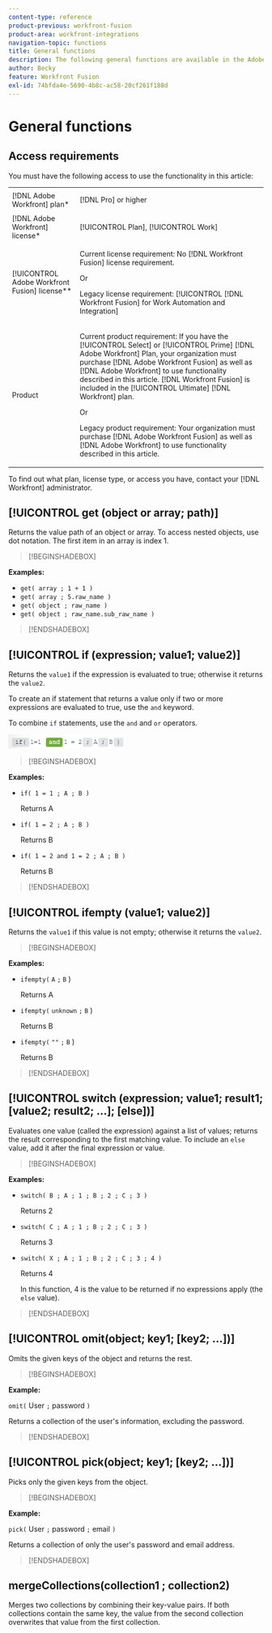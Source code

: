 ```yaml
---
content-type: reference
product-previous: workfront-fusion
product-area: workfront-integrations
navigation-topic: functions
title: General functions
description: The following general functions are available in the Adobe Workfront Fusion mapping panel.
author: Becky
feature: Workfront Fusion
exl-id: 74bfda4e-5690-4b8c-ac58-20cf261f188d
---
```

# General functions

## Access requirements

You must have the following access to use the functionality in this article:

<table style="table-layout:auto">
 <col> 
 <col> 
 <tbody> 
  <tr> 
   <td role="rowheader">[!DNL Adobe Workfront] plan*</td> 
   <td> <p>[!DNL Pro] or higher</p> </td> 
  </tr> 
  <tr data-mc-conditions=""> 
   <td role="rowheader">[!DNL Adobe Workfront] license*</td> 
   <td> <p>[!UICONTROL Plan], [!UICONTROL Work]</p> </td> 
  </tr> 
  <tr> 
   <td role="rowheader">[!UICONTROL Adobe Workfront Fusion] license**</td> 
   <td>
   <p>Current license requirement: No [!DNL Workfront Fusion] license requirement.</p>
   <p>Or</p>
   <p>Legacy license requirement: [!UICONTROL [!DNL Workfront Fusion] for Work Automation and Integration] </p>
   </td> 
  </tr> 
  <tr> 
   <td role="rowheader">Product</td> 
   <td>
   <p>Current product requirement: If you have the [!UICONTROL Select] or [!UICONTROL Prime] [!DNL Adobe Workfront] Plan, your organization must purchase [!DNL Adobe Workfront Fusion] as well as [!DNL Adobe Workfront] to use functionality described in this article. [!DNL Workfront Fusion] is included in the [!UICONTROL Ultimate] [!DNL Workfront] plan.</p>
   <p>Or</p>
   <p>Legacy product requirement: Your organization must purchase [!DNL Adobe Workfront Fusion] as well as [!DNL Adobe Workfront] to use functionality described in this article.</p>
   </td> 
  </tr> 
 </tbody> 
</table>

To find out what plan, license type, or access you have, contact your [!DNL Workfront] administrator.

<!--For information on [!DNL Adobe Workfront Fusion] licenses, see [[!DNL Adobe Workfront Fusion] licenses](../../workfront-fusion/get-started/license-automation-vs-integration.md).-->

## [!UICONTROL get (object or array; path)]

Returns the value path of an object or array. To access nested objects, use dot notation. The first item in an array is index 1.

>[!BEGINSHADEBOX]

**Examples:** 

* `get( array ; 1 + 1 )`
* `get( array ; 5.raw_name )`
* `get( object ; raw_name )`
* `get( object ; raw_name.sub_raw_name )`

>[!ENDSHADEBOX]

## [!UICONTROL if (expression; value1; value2)]

Returns the `value1` if the expression is evaluated to true; otherwise it returns the `value2`.

To create an if statement that returns a value only if two or more expressions are evaluated to true, use the `and` keyword. 

To combine `if` statements, use the `and` and `or` operators.

![and operator](assets/and-in-if-statement.png)

>[!BEGINSHADEBOX]

**Examples:** 

* `if( 1 = 1 ; A ; B )`

    Returns A

* `if( 1 = 2 ; A ; B )`

   Returns B

* `if( 1 = 2 and 1 = 2 ; A ; B )`

    Returns B

>[!ENDSHADEBOX]

## [!UICONTROL ifempty (value1; value2)]

Returns the `value1` if this value is not empty; otherwise it returns the `value2`.

>[!BEGINSHADEBOX]

**Examples:** 

* `ifempty(` `A` `;` `B` )

   Returns A

* `ifempty(` `unknown` `;` `B` )

   Returns B

* `ifempty(` `""` `;` `B` )

   Returns B

>[!ENDSHADEBOX]

## [!UICONTROL switch (expression; value1; result1; [value2; result2; ...]; [else])]

Evaluates one value (called the expression) against a list of values; returns the result corresponding to the first matching value. To include an  `else` value, add it after the final expression or value.

>[!BEGINSHADEBOX]

**Examples:** 

* `switch( B ; A ; 1 ; B ; 2 ; C ; 3 )`

   Returns 2

* `switch( C ; A ; 1 ; B ; 2 ; C ; 3 )`

   Returns 3

* `switch( X ; A ; 1 ; B ; 2 ; C ; 3 ; 4 )`

   Returns 4
   
   In this function, 4 is the value to be returned if no expressions apply (the `else` value).

>[!ENDSHADEBOX]

## [!UICONTROL omit(object; key1; [key2; ...])]

Omits the given keys of the object and returns the rest.

>[!BEGINSHADEBOX]

**Example:**

`omit(` User `;` password `)`

Returns a collection of the user's information, excluding the password.

>[!ENDSHADEBOX]

## [!UICONTROL pick(object; key1; [key2; ...])]

Picks only the given keys from the object.

>[!BEGINSHADEBOX]

**Example:** 

`pick(` User `;` password `;` email `)`

Returns a collection of only the user's password and email address.

>[!ENDSHADEBOX]

## mergeCollections(collection1 ; collection2)

Merges two collections by combining their key-value pairs. If both collections contain the same key, the value from the second collection overwrites that value from the first collection.
